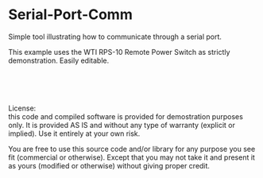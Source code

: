 # Serial-Port-Comm

Simple tool illustrating how to communicate through a serial port.

This example uses the WTI RPS-10 Remote Power Switch as strictly demonstration. Easily editable.




<br>
<br>
<br>

License: <br>
this code and compiled software is provided for demostration
purposes only. It is provided AS IS and without any type of warranty
(explicit or implied). Use it entirely at your own risk.

You are free to use this source code and/or library for any purpose you see
fit (commercial or otherwise). Except that you may not take it and
present it as yours (modified or otherwise) without giving proper credit.
